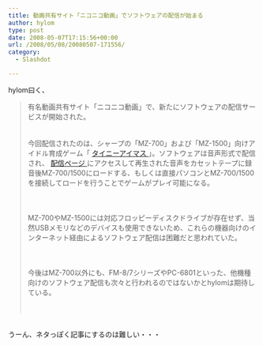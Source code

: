 ```yaml
---
title: 動画共有サイト「ニコニコ動画」でソフトウェアの配信が始まる
author: hylom
type: post
date: 2008-05-07T17:15:56+00:00
url: /2008/05/08/20080507-171556/
category:
  - Slashdot

---
```

hylom曰く、

> <div>
>   有名動画共有サイト「ニコニコ動画」で、新たにソフトウェアの配信サービスが開始された。 <br /> </br> <br /> 今回配信されたのは、シャープの「MZ-700」および「MZ-1500」向けアイドル育成ゲーム「 <a href="http://www.nicovideo.jp/watch/sm3163880"> タイニーアイマス </a> 」。ソフトウェアは音声形式で配信され、 <a href="http://www.nicovideo.jp/watch/sm3215835"> 配信ページ </a> にアクセスして再生された音声をカセットテープに録音後MZ-700/1500にロードする、もしくは直接パソコンとMZ-700/1500を接続してロードを行うことでゲームがプレイ可能になる。 </br> <br /> </br> <br /> MZ-700やMZ-1500には対応フロッピーディスクドライブが存在せず、当然USBメモリなどのデバイスも使用できないため、これらの機器向けのインターネット経由によるソフトウェア配信は困難だと思われていた。 </br> <br /> </br> <br /> 今後はMZ-700以外にも、FM-8/7シリーズやPC-6801といった、他機種向けのソフトウェア配信も次々と行われるのではないかとhylomは期待している。 </br> <br /> </br>
> </div>

</br>     
うーん、ネタっぽく記事にするのは難しい・・・ </br>    
</br>    
</br>
